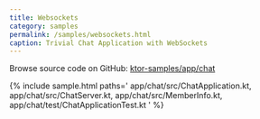 ```yaml
---
title: Websockets
category: samples
permalink: /samples/websockets.html
caption: Trivial Chat Application with WebSockets
---
```


Browse source code on GitHub: [ktor-samples/app/chat](https://github.com/ktorio/ktor-samples/tree/master/app/chat)

{% include sample.html paths='
    app/chat/src/ChatApplication.kt,
    app/chat/src/ChatServer.kt,
    app/chat/src/MemberInfo.kt,
    app/chat/test/ChatApplicationTest.kt
' %}
